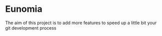 # Eunomia
The aim of this project is to add more features to speed up a little bit your git development process
